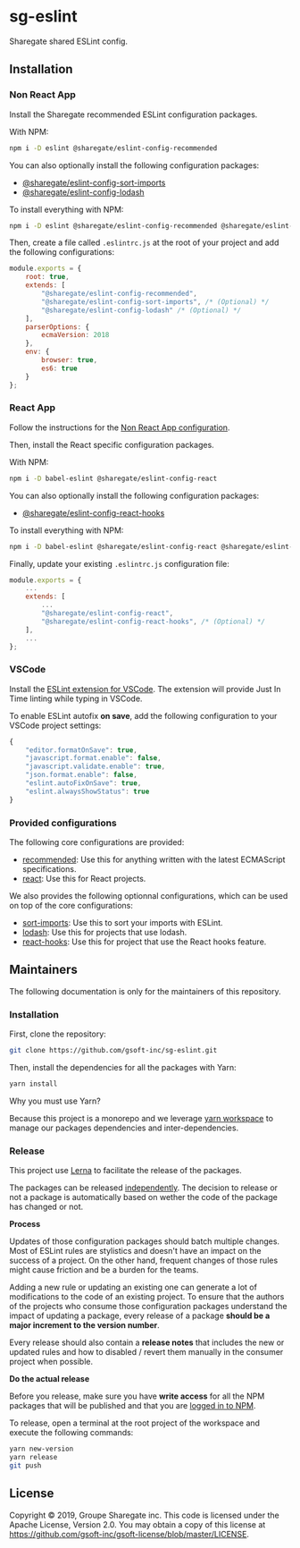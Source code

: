 # sg-eslint

Sharegate shared ESLint config.

## Installation

### Non React App

Install the Sharegate recommended ESLint configuration packages.

With NPM:

```bash
npm i -D eslint @sharegate/eslint-config-recommended
```

You can also optionally install the following configuration packages:

- [@sharegate/eslint-config-sort-imports](https://github.com/gsoft-inc/sg-eslint/tree/master/packages/sort-imports)
- [@sharegate/eslint-config-lodash](https://github.com/gsoft-inc/sg-eslint/tree/master/packages/lodash)

To install everything with NPM:

```bash
npm i -D eslint @sharegate/eslint-config-recommended @sharegate/eslint-config-sort-imports @sharegate/eslint-config-lodash
```

Then, create a file called `.eslintrc.js` at the root of your project and add the following configurations:

```javascript
module.exports = {
    root: true,
    extends: [
        "@sharegate/eslint-config-recommended",
        "@sharegate/eslint-config-sort-imports", /* (Optional) */
        "@sharegate/eslint-config-lodash" /* (Optional) */
    ],
    parserOptions: {
        ecmaVersion: 2018
    },
    env: {
        browser: true,
        es6: true
    }
};
```

### React App

Follow the instructions for the [Non React App configuration](https://github.com/gsoft-inc/sg-eslint/blob/master/README.md#non-react-app).

Then, install the React specific configuration packages.

With NPM:

```bash
npm i -D babel-eslint @sharegate/eslint-config-react
```

You can also optionally install the following configuration packages:

- [@sharegate/eslint-config-react-hooks](https://github.com/gsoft-inc/sg-eslint/tree/master/packages/react-hooks)

To install everything with NPM:

```bash
npm i -D babel-eslint @sharegate/eslint-config-react @sharegate/eslint-config-react-hooks
```

Finally, update your existing `.eslintrc.js` configuration file:

```javascript
module.exports = {
    ...
    extends: [
        ...
        "@sharegate/eslint-config-react",
        "@sharegate/eslint-config-react-hooks", /* (Optional) */
    ],
    ...
};
```

### VSCode

Install the [ESLint extension for VSCode](https://marketplace.visualstudio.com/items?itemName=dbaeumer.vscode-eslint). The extension will provide Just In Time linting while typing in VSCode.

To enable ESLint autofix **on save**, add the following configuration to your VSCode project settings:

```javascript
{
    "editor.formatOnSave": true,
    "javascript.format.enable": false,
    "javascript.validate.enable": true,
    "json.format.enable": false,
    "eslint.autoFixOnSave": true,
    "eslint.alwaysShowStatus": true
}
```

### Provided configurations

The following core configurations are provided:

- [recommended](https://github.com/gsoft-inc/sg-eslint/blob/master/packages/recommended/index.js): Use this for anything written with the latest ECMAScript specifications.
- [react](https://github.com/gsoft-inc/sg-eslint/blob/master/packages/react/index.js): Use this for React projects.

We also provides the following optionnal configurations, which can be used on top of the core configurations:

- [sort-imports](https://github.com/gsoft-inc/sg-eslint/tree/master/packages/sort-imports): Use this to sort your imports with ESLint.
- [lodash](https://github.com/gsoft-inc/sg-eslint/blob/master/packages/lodash/index.js): Use this for projects that use lodash.
- [react-hooks](https://github.com/gsoft-inc/sg-eslint/blob/master/packages/react-hooks/index.js): Use this for project that use the React hooks feature.

## Maintainers

The following documentation is only for the maintainers of this repository.

### Installation

First, clone the repository:

```bash
git clone https://github.com/gsoft-inc/sg-eslint.git
```

Then, install the dependencies for all the packages with Yarn:

```bash
yarn install
```

Why you must use Yarn?

Because this project is a monorepo and we leverage [yarn workspace](https://yarnpkg.com/lang/en/docs/workspaces) to manage our packages dependencies and inter-dependencies.

### Release

This project use [Lerna](https://github.com/lerna/lerna) to facilitate the release of the packages.

The packages can be released [independently](https://github.com/lerna/lerna#independent-mode). The decision to release or not a package is automatically based on wether the code of the package has changed or not.

**Process**

Updates of those configuration packages should batch multiple changes. Most of ESLint rules are stylistics and doesn't have an impact on the success of a project. On the other hand, frequent changes of those rules might cause friction and be a burden for the teams.

Adding a new rule or updating an existing one can generate a lot of modifications to the code of an existing project. To ensure that the authors of the projects who consume those configuration packages understand the impact of updating a package, every release of a package **should be a major increment to the version number**.

Every release should also contain a **release notes** that includes the new or updated rules and how to disabled / revert them manually in the consumer project when possible.

**Do the actual release**

Before you release, make sure you have **write access** for all the NPM packages that will be published and that you are [logged in to NPM](https://docs.npmjs.com/logging-in-to-an-npm-enterprise-registry-from-the-command-line).

To release, open a terminal at the root project of the workspace and execute the following commands:

```bash
yarn new-version
yarn release
git push
```

## License

Copyright © 2019, Groupe Sharegate inc. This code is licensed under the Apache License, Version 2.0. You may obtain a copy of this license at https://github.com/gsoft-inc/gsoft-license/blob/master/LICENSE.
